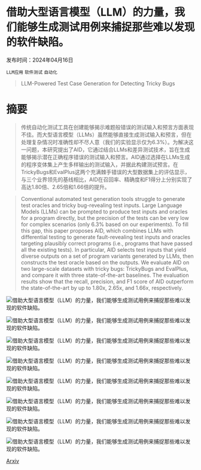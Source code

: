 # 借助大型语言模型（LLM）的力量，我们能够生成测试用例来捕捉那些难以发现的软件缺陷。

发布时间：2024年04月16日

`LLM应用` `软件测试` `自动化`

> LLM-Powered Test Case Generation for Detecting Tricky Bugs

# 摘要

> 传统自动化测试工具在创建能够揭示难题般错误的测试输入和预言方面表现不佳。而大型语言模型（LLMs）虽然能够直接生成测试输入和预言，但在处理复杂情况时准确性却不尽人意（我们的实验显示仅为6.3%）。为解决这一问题，本研究提出了AID，它通过结合LLMs和差异测试技术，旨在生成能够揭示潜在正确程序错误的测试输入和预言。AID通过选择在LLMs生成的程序变体集上产生多样输出的测试输入，并据此构建测试预言。在TrickyBugs和EvalPlus这两个充满棘手错误的大型数据集上的评估显示，与三个业界领先的基线相比，AID在召回率、精确度和F1得分上分别实现了高达1.80倍、2.65倍和1.66倍的提升。

> Conventional automated test generation tools struggle to generate test oracles and tricky bug-revealing test inputs. Large Language Models (LLMs) can be prompted to produce test inputs and oracles for a program directly, but the precision of the tests can be very low for complex scenarios (only 6.3% based on our experiments). To fill this gap, this paper proposes AID, which combines LLMs with differential testing to generate fault-revealing test inputs and oracles targeting plausibly correct programs (i.e., programs that have passed all the existing tests). In particular, AID selects test inputs that yield diverse outputs on a set of program variants generated by LLMs, then constructs the test oracle based on the outputs. We evaluate AID on two large-scale datasets with tricky bugs: TrickyBugs and EvalPlus, and compare it with three state-of-the-art baselines. The evaluation results show that the recall, precision, and F1 score of AID outperform the state-of-the-art by up to 1.80x, 2.65x, and 1.66x, respectively.

![借助大型语言模型（LLM）的力量，我们能够生成测试用例来捕捉那些难以发现的软件缺陷。](../../../paper_images/2404.10304/x1.png)

![借助大型语言模型（LLM）的力量，我们能够生成测试用例来捕捉那些难以发现的软件缺陷。](../../../paper_images/2404.10304/x2.png)

![借助大型语言模型（LLM）的力量，我们能够生成测试用例来捕捉那些难以发现的软件缺陷。](../../../paper_images/2404.10304/x3.png)

![借助大型语言模型（LLM）的力量，我们能够生成测试用例来捕捉那些难以发现的软件缺陷。](../../../paper_images/2404.10304/x4.png)

![借助大型语言模型（LLM）的力量，我们能够生成测试用例来捕捉那些难以发现的软件缺陷。](../../../paper_images/2404.10304/x5.png)

![借助大型语言模型（LLM）的力量，我们能够生成测试用例来捕捉那些难以发现的软件缺陷。](../../../paper_images/2404.10304/x6.png)

![借助大型语言模型（LLM）的力量，我们能够生成测试用例来捕捉那些难以发现的软件缺陷。](../../../paper_images/2404.10304/x7.png)

![借助大型语言模型（LLM）的力量，我们能够生成测试用例来捕捉那些难以发现的软件缺陷。](../../../paper_images/2404.10304/x8.png)

[Arxiv](https://arxiv.org/abs/2404.10304)